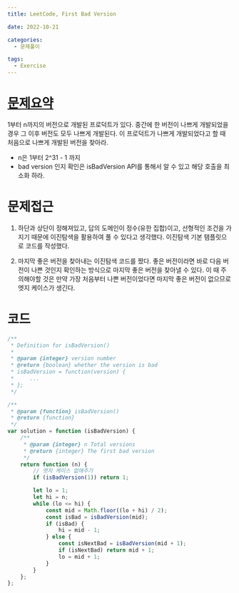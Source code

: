 ```yaml
---
title: LeetCode, First Bad Version

date: 2022-10-21

categories:
  - 문제풀이

tags:
  - Exercise
---
```


# [문제요약](https://leetcode.com/problems/first-bad-version/)

1부터 n까지의 버전으로 개발된 프로덕트가 있다. 중간에 한 버전이 나쁘게 개발되었을 경우 그 이후 버전도 모두 나쁘게 개발된다. 이 프로덕트가 나쁘게 개발되었다고 할 때 처음으로 나쁘게 개발된 버전을 찾아라.

- n은 1부터 2^31 - 1 까지
- bad version 인지 확인은 isBadVersion API를 통해서 알 수 있고 해당 호출을 최소화 하라.

# 문제접근

1. 하단과 상단이 정해져있고, 답의 도메인이 정수(유한 집합)이고, 선형적인 조건을 가지기 때문에 이진탐색을 활용하여 풀 수 있다고 생각했다. 이진탐색 기본 탬플릿으로 코드를 작성했다.

2. 마지막 좋은 버전을 찾아내는 이진탐색 코드를 짰다. 좋은 버전이라면 바로 다음 버전이 나쁜 것인지 확인하는 방식으로 마지막 좋은 버전을 찾아낼 수 있다. 이 때 주의해야할 것은 만약 가장 처음부터 나쁜 버전이었다면 마지막 좋은 버전이 없으므로 엣지 케이스가 생긴다.

# 코드

```javascript
/**
 * Definition for isBadVersion()
 *
 * @param {integer} version number
 * @return {boolean} whether the version is bad
 * isBadVersion = function(version) {
 *     ...
 * };
 */

/**
 * @param {function} isBadVersion()
 * @return {function}
 */
var solution = function (isBadVersion) {
	/**
	 * @param {integer} n Total versions
	 * @return {integer} The first bad version
	 */
	return function (n) {
		// 엣지 케이스 없애주기
		if (isBadVersion(1)) return 1;

		let lo = 1;
		let hi = n;
		while (lo <= hi) {
			const mid = Math.floor((lo + hi) / 2);
			const isBad = isBadVersion(mid);
			if (isBad) {
				hi = mid - 1;
			} else {
				const isNextBad = isBadVersion(mid + 1);
				if (isNextBad) return mid + 1;
				lo = mid + 1;
			}
		}
	};
};
```
